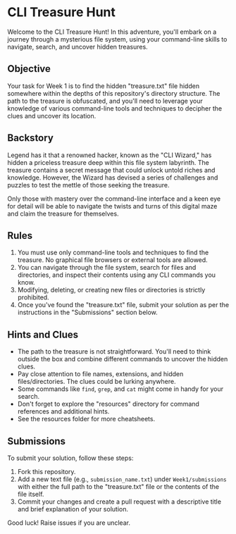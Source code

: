 # CLI Treasure Hunt

Welcome to the CLI Treasure Hunt! In this adventure, you'll embark on a journey through a mysterious file system, using your command-line skills to navigate, search, and uncover hidden treasures.

## Objective

Your task for Week 1 is to find the hidden "treasure.txt" file hidden somewhere within the depths of this repository's directory structure. The path to the treasure is obfuscated, and you'll need to leverage your knowledge of various command-line tools and techniques to decipher the clues and uncover its location.

## Backstory

Legend has it that a renowned hacker, known as the "CLI Wizard," has hidden a priceless treasure deep within this file system labyrinth. The treasure contains a secret message that could unlock untold riches and knowledge. However, the Wizard has devised a series of challenges and puzzles to test the mettle of those seeking the treasure.

Only those with mastery over the command-line interface and a keen eye for detail will be able to navigate the twists and turns of this digital maze and claim the treasure for themselves.

## Rules

1. You must use only command-line tools and techniques to find the treasure. No graphical file browsers or external tools are allowed.
2. You can navigate through the file system, search for files and directories, and inspect their contents using any CLI commands you know.
3. Modifying, deleting, or creating new files or directories is strictly prohibited.
4. Once you've found the "treasure.txt" file, submit your solution as per the instructions in the "Submissions" section below.

## Hints and Clues

- The path to the treasure is not straightforward. You'll need to think outside the box and combine different commands to uncover the hidden clues.
- Pay close attention to file names, extensions, and hidden files/directories. The clues could be lurking anywhere.
- Some commands like `find`, `grep`, and `cat` might come in handy for your search.
- Don't forget to explore the "resources" directory for command references and additional hints.
- See the resources folder for more cheatsheets.

## Submissions

To submit your solution, follow these steps:

1. Fork this repository.
2. Add a new text file (e.g., `submission_name.txt`) under `Week1/submissions` with either the full path to the "treasure.txt" file or the contents of the file itself.
3. Commit your changes and create a pull request with a descriptive title and brief explanation of your solution.

Good luck! Raise issues if you are unclear.
